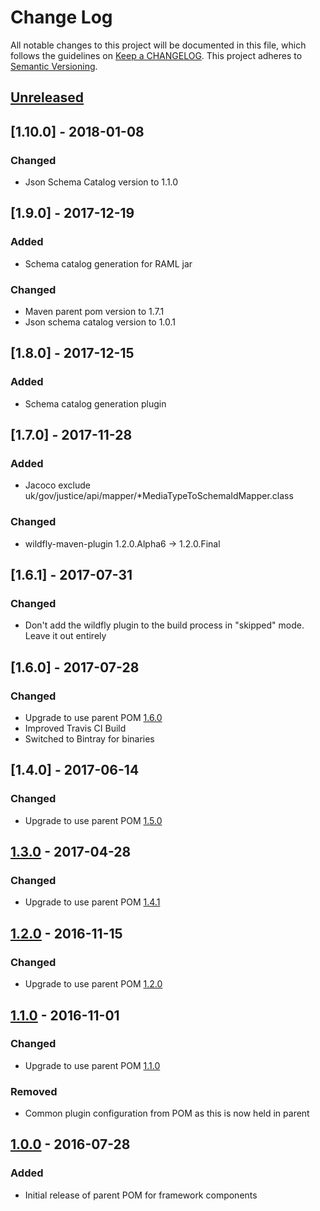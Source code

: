# Change Log
All notable changes to this project will be documented in this file, which follows the guidelines
on [Keep a CHANGELOG](http://keepachangelog.com/). This project adheres to
[Semantic Versioning](http://semver.org/).

## [Unreleased]

## [1.10.0] - 2018-01-08
### Changed
- Json Schema Catalog version to 1.1.0

## [1.9.0] - 2017-12-19
### Added
- Schema catalog generation for RAML jar

### Changed
- Maven parent pom version to 1.7.1
- Json schema catalog version to 1.0.1

## [1.8.0] - 2017-12-15
### Added
- Schema catalog generation plugin

## [1.7.0] - 2017-11-28
### Added
- Jacoco exclude uk/gov/justice/api/mapper/*MediaTypeToSchemaIdMapper.class

### Changed
 - wildfly-maven-plugin 1.2.0.Alpha6 -> 1.2.0.Final

## [1.6.1] - 2017-07-31
### Changed
 - Don't add the wildfly plugin to the build process in "skipped" mode. Leave it out entirely

## [1.6.0] - 2017-07-28
### Changed
 - Upgrade to use parent POM [1.6.0](https://github.com/CJSCommonPlatform/maven-parent-pom/releases/tag/release-1.6.0)
 - Improved Travis CI Build
 - Switched to Bintray for binaries

## [1.4.0] - 2017-06-14
### Changed
 - Upgrade to use parent POM [1.5.0](https://github.com/CJSCommonPlatform/maven-parent-pom/releases/tag/release-1.5.0)

## [1.3.0] - 2017-04-28

### Changed
 - Upgrade to use parent POM [1.4.1](https://github.com/CJSCommonPlatform/maven-parent-pom/releases/tag/release-1.4.1)

## [1.2.0] - 2016-11-15

### Changed
 - Upgrade to use parent POM [1.2.0](https://github.com/CJSCommonPlatform/maven-parent-pom/releases/tag/release-1.2.0)

## [1.1.0] - 2016-11-01

### Changed
 - Upgrade to use parent POM [1.1.0](https://github.com/CJSCommonPlatform/maven-parent-pom/releases/tag/release-1.1.0)

### Removed
 - Common plugin configuration from POM as this is now held in parent

## [1.0.0] - 2016-07-28

### Added

- Initial release of parent POM for framework components

[Unreleased]: https://github.com/CJSCommonPlatform/maven-framework-parent-pom/compare/release-1.3.0...HEAD
[1.3.0]: https://github.com/CJSCommonPlatform/maven-framework-parent-pom/compare/release-1.2.0...release-1.3.0
[1.2.0]: https://github.com/CJSCommonPlatform/maven-framework-parent-pom/compare/release-1.1.0...release-1.2.0
[1.1.0]: https://github.com/CJSCommonPlatform/maven-framework-parent-pom/compare/release-1.0.0...release-1.1.0
[1.0.0]: https://github.com/CJSCommonPlatform/maven-framework-parent-pom/commits/release-1.0.0
